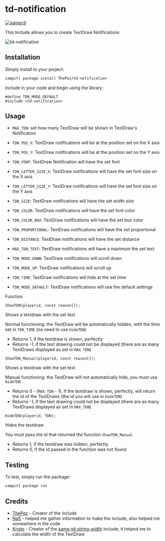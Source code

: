 # td-notification

[![sampctl](https://img.shields.io/badge/sampctl-td--notification-2f2f2f.svg?style=for-the-badge)](https://github.com/ThePez/td-notification)

This Include allows you to create TextDraw Notifications

![td-notification](https://i.ibb.co/pLH38H0/sa-mp-928.png)

## Installation

Simply install to your project:

```bash
sampctl package install ThePez/td-notification
```

Include in your code and begin using the library:

```pawn
#define TDN_MODE_DEFAULT
#include <td-notification>
```

## Usage

* `MAX_TDN`: set how many TextDraw will be shown in TextDraw's Notification
* `TDN_POS_X`: TextDraw notifications will be at the position set on the X axis
* `TDN_POS_Y`: TextDraw notifications will be at the position set on the Y axis
* `TDN_FONT`: TextDraw Notification will have the set font
* `TDN_LETTER_SIZE_X`: TextDraw notifications will have the set font size on the X axis
* `TDN_LETTER_SIZE_Y`: TextDraw notifications will have the set font size on the Y axis
* `TDN_SIZE`: TextDraw notifications will have the set width size
* `TDN_COLOR`: TextDraw notifications will have the set font color
* `TDN_COLOR_BOX`: TextDraw notifications will have the set box color
* `TDN_PROPORTIONAL`: TextDraw notifications will have the set proportional
* `TDN_DISTANCE`: TextDraw notifications will have the set distance
* `MAX_TDN_TEXT`: TextDraw notifications will have a maximum the set text
* `TDN_MODE_DOWN`: TextDraw notifications will scroll down
* `TDN_MODE_UP`: TextDraw notifications will scroll up
* `TDN_TIME`: TextDraw notifications will hide at the set time

* `TDN_MODE_DEFAULT`: TextDraw notifications will use the default settings

Function

```pawn
ShowTDN(playerid, const reason[]);
```

Shows a textdraw with the set text

Normal functioning: the TextDraw will be automatically hidden, with the time set in `TDN_TIME` (no need to use `HideTDN`)

*   Returns 1, if the textdraw is shown, perfectly
*   Returns -1, if the text drawing could not be displayed (there are as many TextDraws displayed as set in `MAX_TDN`)

```pawn
ShowTDN_Manual(playerid, const reason[]);
```

Shows a textdraw with the set text

Manual functioning: the TextDraw will not automatically hide, you must use `HideTDN`

*   Returns 0 - (`MAX_TDN` - 1), if the textdraw is shown, perfectly, will return the id of the TextDraws (the id you will use in `HideTDN`)
*   Returns -1, if the text drawing could not be displayed (there are as many TextDraws displayed as set in `MAX_TDN`)

```pawn
HideTDN(playerid, TDN);
```

Hides the textdraw

You must pass the id that returned the function `ShowTDN_Manual`

*   Returns 1, if the textdraw was hidden, perfectly
*   Returns 0, if the id passed in the function was not found

## Testing

To test, simply run the package:

```bash
sampctl package run
```

## Credits

* [ThePez](https://github.com/ThePez) - Creator of the include
* [NaS](https://github.com/Naseband) - helped me gather information to make the include, also helped me somewhere in the code
* [Kristo](https://github.com/kristoisberg) - Creator of the [samp-td-string-width](https://github.com/kristoisberg/samp-td-string-width) include, it helped me to calculate the width of the TextDraw